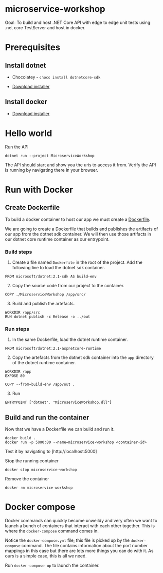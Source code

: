 # microservice-workshop

Goal: To build and host .NET Core API with edge to edge unit tests using .net core TestServer and host in docker.


# Prerequisites

## Install dotnet

- Chocolatey - `choco install dotnetcore-sdk`

- [Download installer](https://www.microsoft.com/net/download)


## Install docker

- [Download installer](https://www.docker.com/products/docker-desktop)


# Hello world
Run the API
```
dotnet run --project MicroserviceWorkshop
```
The API should start and show you the uris to access it from. Verify the API is running by navigating there in your browser.


# Run with Docker

## Create Dockerfile

To build a docker container to host our app we must create a [Dockerfile](https://docs.docker.com/engine/reference/builder/).

We are going to create a Dockerfile that builds and publishes the artifacts of our app from the dotnet sdk container. We will then use those artifacts in our dotnet core runtime container as our entrypoint.

### Build steps

1. Create a file named `Dockerfile` in the root of the project. Add the following line to load the dotnet sdk container.
```
FROM microsoft/dotnet:2.1-sdk AS build-env
```

2. Copy the source code from our project to the container.
```
COPY ./MicroserviceWorkshop /app/src/
```

3. Build and publish the artefacts.
```
WORKDIR /app/src
RUN dotnet publish -c Release -o ../out
```

### Run steps

1. In the same Dockerfile, load the dotnet runtime container.
```
FROM microsoft/dotnet:2.1-aspnetcore-runtime
```

2. Copy the artefacts from the dotnet sdk container into the `app` directory of the dotnet runtime container.
```
WORKDIR /app
EXPOSE 80

COPY --from=build-env /app/out .
```

3. Run
```
ENTRYPOINT ["dotnet", "MicroserviceWorkshop.dll"]
```

## Build and run the container

Now that we have a Dockerfile we can build and run it.
```
docker build .
docker run -p 5000:80 --name=microservice-workshop <container-id>
```

Test it by navigating to [http://localhost:5000]

Stop the running container
```
docker stop microservice-workshop
```

Remove the container
```
docker rm microservice-workshop
```

# Docker compose

Docker commands can quickly become unweildy and very often we want to launch a bunch of containers that interact with each other together. This is where the `docker-compose` command comes in.

Notice the `docker-compose.yml` file; this file is picked up by the `docker-compose` command. The file contains information about the port number mappings in this case but there are lots more things you can do with it. As ours is a simple case, this is all we need.

Run `docker-compose up` to launch the container.